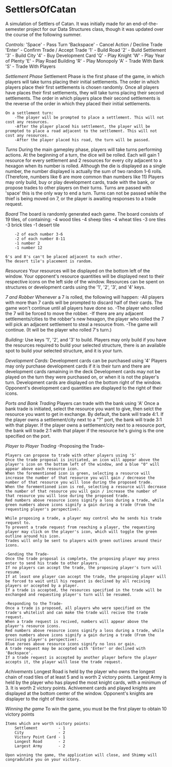 # SettlersOfCatan
A simulation of Settlers of Catan. It was initially made for an end-of-the-semester project for our Data Structures class, though it was updated over the course of the following summer.

*Controls:* 
	'Space' - Pass Turn
	'Backspace' - Cancel Action / Decline Trade
	'Enter' - Confirm Trade / Accept Trade
	'1' - Build Road
	'2' - Build Settlement
	'3' - Build City
	'4' - Buy Development Card
	'Q' - Play Knight
	'W' - Play Year of Plenty
	'E' - Play Road Building
	'R' - Play Monopoly
	'A' - Trade With Bank
	'S' - Trade With Players
	
*Settlement Phase*
	Settlement Phase is the first phase of the game, in which players will take turns placing their initial settlements.
	The order in which players place their first settlements is chosen randomly.
	Once all players have places their first settlements, they will take turns placing their second settlements.
	The order in which players place their second settlements is the reverse of the order in which they placed their initial settlements.
	
	On a settlement turn:
		-The player will be prompted to place a settlement. This will not cost any resources.
		-After the player placed his settlement, the player will be prompted to place a road adjacent to the settlement. This will not cost any resources.
		-After the player placed his road, the turn will be passed.
		
*Turns*
	During the main gamepley phase, players will take turns performing actions.
	At the beginning of a turn, the dice will be rolled.
	Each will gain 1 resource for every settlement and 2 resources for every city adjacent to a hexagon when its number is rolled.
	Although the die is displayed as a single number, the number displayed is actually the sum of two random 1-6 rolls. (Therefore, numbers like 6 are more common than numbers like 11)
	Players may only build, buy or play development cards, trade with the bank, or propose trades to other players on their turns.
	Turns are passed with 'space' this is the only way to end a turn.
	Turns can not be passed while the thief is being moved on 7, or the player is awaiting responses to a trade request.
	
*Board*
	The board is randomly generated each game.
	The board consists of 19 tiles, of containing:
		-4 wood tiles
		-4 sheep tiles
		-4 wheat tiles
		-3 ore tiles
		-3 brick tiles
		-1 desert tile
		
		-2 of each number 3-6
		-2 of each number 8-11
		-1 number 2
		-1 number 12
		
	6's and 8's can't be placed adjacent to each other.
	The desert tile's placement is random.

*Resources*
	Your resources will be displayed on the bottom left of the window.
	Your opponent's resource quantities will be displayed next to their respective icons on the left side of the window.
	Resources can be spent on structures or development cards using the '1', '2', '3', and '4' keys.

*7 and Robber*
	Whenever a 7 is rolled, the following will happen:
		-All players with more than 7 cards will be prompted to discard half of their cards. The game won't continue until all players have done so.
		-The player who rolled the 7 will be forced to move the robber.
		-If there are any adjacent settlements/cities to the robber's new hexagon, the player who rolled the 7 will pick an adjacent settlement to steal a resource from.
		-The game will continue. (It will be the player who rolled 7's turn.)

*Building:*
	Use keys '1', '2', and '3' to build. 
	Players may only build if you have the resources required to build your selected structure, there is an available spot to build your selected structure, and it is your turn.

*Development Cards:*
	Development cards can be purchased using '4'
	Players may only purchase development cards if it is their turn and there are development cards ramaining in the deck
	Development cards may not be played on the turn they were purchased on, or when it is not the player's turn.
	Development cards are displayed on the bottom right of the window.
	Opponent's development card quantities are displayed to the right of their icons.
	
*Ports and Bank Trading*
	Players can trade with the bank using 'A'
	Once a bank trade is initiated, select the resource you want to give, then selct the resource you want to get in exchange.
	By default, the bank will trade 4:1.
	If the player owns a settlement/city next to a "?" port, the bank will trade 3:1 with that player.
	If the player owns a settlement/city next to a resource port, the bank will trade 2:1 with that player if the resource he's giving is the one specified on the port.
	
*Player to Player Trading*
	-Proposing the Trade-
	
	Players can propose to trade with other players using 'S'
	Once the trade proposal is initiated, an icon will appear above the player's icon on the bottom left of the window, and a blue "0" will appear above each resource icon.
	When the forementioned icon is green, selecting a resource will increase the number of that resource you will gain / decrease the number of that resource you will lose during the proposed trade.
	When the forementioned icon is red, selecting a resource will decrease the number of that resource you will gain / increase the number of that resource you will lose during the proposed trade.
	Red numbers above resource icons signify a loss during a trade, while green numbers above icons signify a gain during a trade (From the requesting player's perspective).
	
	While proposing a trade, a player may control who he sends his trade request to.
	To prevent a trade request from reaching a player, the requesting player may click on the player's icon, which will toggle the green outline around his icon.
	Trades will only be sent to players with green outlines around their icons.
	
	-Sending the Trade-
	Once the trade proposal is complete, the proposing player may press enter to send his trade to other players.
	If no players can accept the trade, the proposing player's turn will resume. 
	If at least one player can accept the trade, the proposing player will be forced to wait until his request is declined by all reciving players or accepted by a player.
	If a trade is accepted, the resources specified in the trade will be exchanged and requesting player's turn will be resumed.
	
	-Responding to the Trade-
	Once a trade is proposed, all players who were specified on the trade's whitelist and can make the trade will recive the trade request.
	When a trade request is recived, numbers will appear above the player's resource icons.
	Red numbers above resource icons signify a loss during a trade, while green numbers above icons signify a gain during a trade (From the revciving player's perspective).
	Blue zeroes above resource icons signify no loss or gain.
	A trade request may be accepted with 'Enter' or declined with 'Backspace'.
	If a trade request is accepted by another player before the player accepts it, the player will lose the trade request.
	
*Achivements*
	Longest Road is held by the player who owns the longest chain of road tiles of at least 5 and is worth 2 victory points.
	Largest Army is held by the player who has played the most knight cards, with a minimum of 3. It is worth 2 victory points.
	Achivement cards and played knights are displayed at the bottom center of the window.
	Opponent's knights are displayer to the right of their icons.
	
*Winning the game*
	To win the game, you must be the first player to obtain 10 victory points
	
	Items which are worth victory points:
		Settlement         - 1
		City               - 2
		Victory Point Card - 1
		Longest Road       - 2
		Largest Army       - 2
		
	Upon winning the game, the application will close, and Shimmy will congradulate you on your victory.
		
	